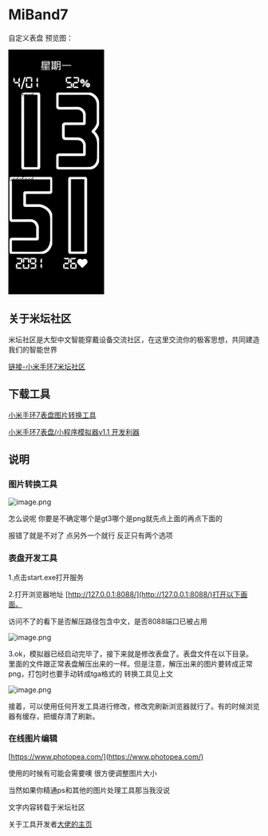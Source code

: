# MiBand7
 自定义表盘
 预览图：
 
![](预览图.png)

## 关于米坛社区

米坛社区是大型中文智能穿戴设备交流社区，在这里交流你的极客思想，共同建造我们的智能世界

[链接-小米手环7米坛社区 ](https://www.bandbbs.cn/forums/mb7/)

## 下载工具

[小米手环7表盘图片转换工具](https://www.bandbbs.cn/threads/3953/)

[小米手环7表盘/小程序模拟器v1.1 开发利器](https://www.bandbbs.cn/threads/4060/)

## 说明

### 图片转换工具

![image.png](https://s2.loli.net/2024/04/01/e8DirQlZyn1GhUO.png)

怎么说呢 你要是不确定哪个是gt3哪个是png就先点上面的再点下面的

报错了就是不对了 点另外一个就行 反正只有两个选项

### 表盘开发工具

1.点击start.exe打开服务

2.打开浏览器地址 [http://127.0.0.1:8088/](http://127.0.0.1:8088/)打开以下画面。 

访问不了的看下是否解压路径包含中文，是否8088端口已被占用

 ![image.png](https://s2.loli.net/2024/04/01/g8ZxtjWfavTM7lh.png)
 
 3.ok，模拟器已经启动完毕了，接下来就是修改表盘了。表盘文件在以下目录。里面的文件跟正常表盘解压出来的一样。但是注意，解压出来的图片要转成正常png，打包时也要手动转成tga格式的 转换工具见上文
 
 ![image.png](https://s2.loli.net/2024/04/01/NiPQzHxZJ1TytB5.png)
 
 接着，可以使用任何开发工具进行修改，修改完刷新浏览器就行了。有的时候浏览器有缓存，把缓存清了刷新。

### 在线图片编辑

[https://www.photopea.com/](https://www.photopea.com/)

使用的时候有可能会需要噢 很方便调整图片大小

当然如果你精通ps和其他的图片处理工具那当我没说


文字内容转载于米坛社区

关于工具开发者[大佬的主页](https://www.bandbbs.cn/members/2000/)
